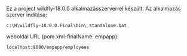 Ez a project wildfly-18.0.0 alkalmazásszerverrel készült.
Az alkalmazás szerver indítása:
```shell
c:\H\wildfly-18.0.0.Final\bin\ standalone.bat
```
weboldal URL (pom.xml-finalName: empapp):
```shell
localhost:8080/empapp/employees
```